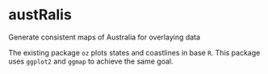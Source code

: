 # austRalis
Generate consistent maps of Australia for overlaying data

The existing package `oz` plots states and coastlines in base `R`. This package uses `ggplot2` and `ggmap` to achieve the same goal.
